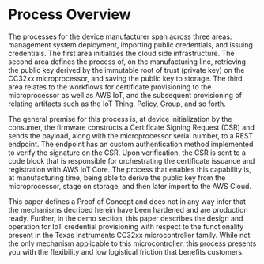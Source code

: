 # Process Overview

The processes for the device manufacturer span across three areas:
management system deployment, importing public credentials, and
issuing credentials.  The first area initializes the cloud side
infrastructure. The second area defines the process of, on the
manufacturing line, retrieving the public key derived by the immutable
root of trust (private key) on the CC32xx microprocessor, and saving
the public key to storage.  The third area relates to the workflows
for certificate provisioning to the microprocessor as well as AWS IoT,
and the subsequent provisioning of relating artifacts such as the IoT
Thing, Policy, Group, and so forth.

The general premise for this process is, at device initialization by
the consumer, the firmware constructs a Certificate Signing Request
(CSR) and sends the payload, along with the microprocessor serial
number, to a REST endpoint. The endpoint has an custom
authentication method implemented to verify the signature on the
CSR. Upon verification, the CSR is sent to a code block that is
responsible for orchestrating the certificate issuance and
registration with AWS IoT Core. The process that enables this
capability is, at manufacturing time, being able to derive the
public key from the microprocessor, stage on storage, and then later
import to the AWS Cloud.

This paper defines a Proof of Concept and does not in any way infer
that the mechanisms decribed herein have been hardened and are
production ready.  Further, in the demo section, this paper describes
the design and operation for IoT credential provisioning with respect
to the functionality present in the Texas Instruments CC32xx
microcontroller family.  While not the only mechanism applicable to
this microcontroller, this process presents you with the flexibility
and low logistical friction that benefits customers.

